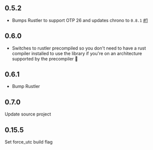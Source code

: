 
## 0.5.2

- Bumps Rustler to support OTP 26 and updates chrono to `0.8.1` [#1](https://github.com/mfeckie/rrule/pull/1)

## 0.6.0

- Switches to rustler precompiled so you don't need to have a rust compiler installed to use the library if you're on an architecture supported by the precompiler :tada:

## 0.6.1

- Bump Rustler


## 0.7.0

Update source project


## 0.15.5

Set force_utc build flag